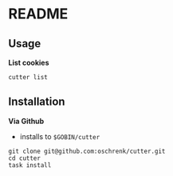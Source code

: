 # README

## Usage

**List cookies**

```
cutter list
```

## Installation

**Via Github**

* installs to `$GOBIN/cutter`

```
git clone git@github.com:oschrenk/cutter.git
cd cutter
task install
```
